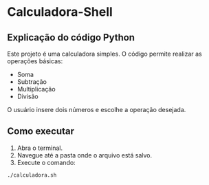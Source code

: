 # Calculadora-Shell

## Explicação do código Python
Este projeto é uma calculadora simples. O código permite realizar as operações básicas:
- Soma
- Subtração
- Multiplicação
- Divisão

O usuário insere dois números e escolhe a operação desejada.
 
 ## Como executar
1. Abra o terminal.
2. Navegue até a pasta onde o arquivo está salvo.
3. Execute o comando:
```bash
./calculadora.sh

